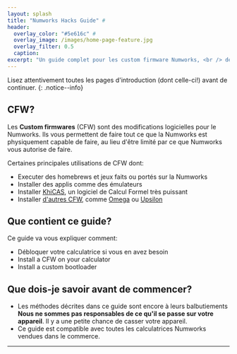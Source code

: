 ```yaml
---
layout: splash
title: "Numworks Hacks Guide" #
header:
  overlay_color: "#5e616c" #
  overlay_image: /images/home-page-feature.jpg
  overlay_filter: 0.5
  caption:
excerpt: "Un guide complet pour les custom firmware Numworks, <br /> de stock à CFW.<br />"
---
```


Lisez attentivement toutes les pages d'introduction (dont celle-ci!) avant de continuer.
{: .notice--info}

## CFW?

Les **Custom firmwares** (CFW) sont des modifications logicielles pour le Numworks. Ils vous permettent de faire tout ce que la Numworks est physiquement capable de faire, au lieu d'être limité par ce que Numworks vous autorise de faire.

Certaines principales utilisations de CFW dont:

* Executer des homebrews et jeux faits ou portés sur la Numworks
* Installer des applis comme des émulateurs
* Installer [KhiCAS](https://www-fourier.univ-grenoble-alpes.fr/~parisse/numworks/khicasnw.html), un logiciel de Calcul Formel très puissant
* Installer [d'autres CFW](choose-a-cfw), comme [Omega](omega) ou [Upsilon](upsilon)

## Que contient ce guide?

Ce guide va vous expliquer comment:
  + Débloquer votre calculatrice si vous en avez besoin
  + Install a CFW on your calculator
  + Install a custom bootloader

## Que dois-je savoir avant de commencer?

* Les méthodes décrites dans ce guide sont encore à leurs balbutiements **Nous ne sommes pas responsables de ce qu'il se passe sur votre appareil**. Il y a une petite chance de casser votre appareil.
* Ce guide est compatible avec toutes les calculatrices Numworks vendues dans le commerce.

___
